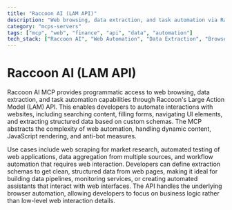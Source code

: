 ```yaml
---
title: "Raccoon AI (LAM API)"
description: "Web browsing, data extraction, and task automation via Raccoon's LAM API for interacting with websites and extracting structured data."
category: "mcps-servers"
tags: ["mcp", "web", "finance", "api", "data", "automation"]
tech_stack: ["Raccoon AI", "Web Automation", "Data Extraction", "Browser Automation", "API Integration"]
---
```


# Raccoon AI (LAM API)

Raccoon AI MCP provides programmatic access to web browsing, data extraction, and task automation capabilities through Raccoon's Large Action Model (LAM) API. This enables developers to automate interactions with websites, including searching content, filling forms, navigating UI elements, and extracting structured data based on custom schemas. The MCP abstracts the complexity of web automation, handling dynamic content, JavaScript rendering, and anti-bot measures.

Use cases include web scraping for market research, automated testing of web applications, data aggregation from multiple sources, and workflow automation that requires web interaction. Developers can define extraction schemas to get clean, structured data from web pages, making it ideal for building data pipelines, monitoring services, or creating automated assistants that interact with web interfaces. The API handles the underlying browser automation, allowing developers to focus on business logic rather than low-level web interaction details.
